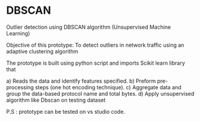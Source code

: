 # DBSCAN
Outlier detection using DBSCAN algorithm (Unsupervised Machine Learning)

Objective of this prototype:
To detect outliers in network traffic using an adaptive
clustering algorithm

The prototype is built using python script and imports Scikit learn library that

a) Reads the data and identify features specified.
b) Preform pre-processing steps (one hot encoding
technique).
c) Aggregate data and group the data-based
protocol name and total bytes.
d) Apply unsupervised algorithm like Dbscan on testing dataset

P.S : prototype can be tested on vs studio code.
